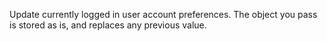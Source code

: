 Update currently logged in user account preferences. The object you pass is stored as is, and replaces any previous value.